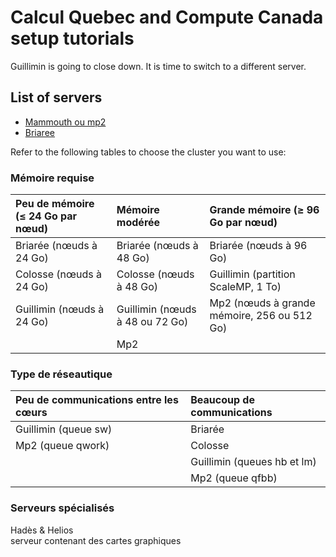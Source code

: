 # Calcul Quebec and Compute Canada setup tutorials

Guillimin is going to close down. It is time to switch to a different server.

## List of servers
* [Mammouth ou mp2](https://github.com/arthurdehgan/calQ_examples/blob/master/mammouth/instructions.md)
* [Briaree](https://github.com/arthurdehgan/calQ_examples/blob/master/briaree/instructions.md)

Refer to the following tables to choose the cluster you want to use:

### Mémoire requise

| Peu de mémoire (≤ 24 Go par nœud) | Mémoire modérée | Grande mémoire (≥ 96 Go par nœud)|
|:--				|:--					|:--|
| Briarée (nœuds à 24 Go) 	| Briarée (nœuds à 48 Go)		| Briarée (nœuds à 96 Go) |
| Colosse (nœuds à 24 Go) 	| Colosse (nœuds à 48 Go)		|Guillimin (partition ScaleMP, 1 To)|
| Guillimin (nœuds à 24 Go) 	| Guillimin (nœuds à 48 ou 72 Go)	| Mp2 (nœuds à grande mémoire, 256 ou 512 Go)| 
|				| Mp2					| |

### Type de réseautique

| Peu de communications entre les cœurs	| Beaucoup de communications|
|:--|:--|
| Guillimin (queue sw) | Briarée |
| Mp2 (queue qwork) | Colosse |
||Guillimin (queues hb et lm)|
||Mp2 (queue qfbb)|


### Serveurs spécialisés

Hadès & Helios  
serveur contenant des cartes graphiques


